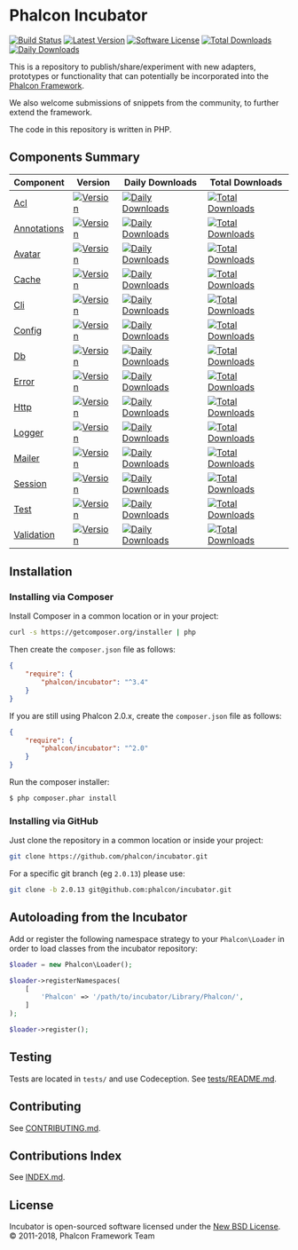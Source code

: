 # Phalcon Incubator

[![Build Status](https://img.shields.io/travis/phalcon/incubator/master.svg?style=flat-square)](https://travis-ci.org/phalcon/incubator)
[![Latest Version](https://img.shields.io/packagist/v/phalcon/incubator.svg?style=flat-square)](https://github.com/phalcon/incubator/releases)
[![Software License](https://img.shields.io/badge/license-BSD--3-brightgreen.svg?style=flat-square)](https://github.com/phalcon/incubator/blob/master/LICENSE.txt)
[![Total Downloads](https://img.shields.io/packagist/dt/phalcon/incubator.svg?style=flat-square)](https://packagist.org/packages/phalcon/incubator)
[![Daily Downloads](https://img.shields.io/packagist/dd/phalcon/incubator.svg?style=flat-square)](https://packagist.org/packages/phalcon/incubator)

This is a repository to publish/share/experiment with new adapters, prototypes or functionality that can potentially be incorporated into the [Phalcon Framework](https://github.com/phalcon/cphalcon).

We also welcome submissions of snippets from the community, to further extend the framework.

The code in this repository is written in PHP.

## Components Summary

| Component | Version | Daily Downloads | Total Downloads
| --------- | ------- | --------------- | ---------------
| [Acl](https://github.com/phalcon/incubator-acl) | [![Version](https://img.shields.io/packagist/v/phalcon/incubator-acl.svg?style=flat-square)](https://packagist.org/packages/phalcon/incubator-acl) | [![Daily Downloads](https://img.shields.io/packagist/dd/phalcon/incubator-acl.svg?style=flat-square)](https://packagist.org/packages/phalcon/incubator-acl) | [![Total Downloads](https://img.shields.io/packagist/dt/phalcon/incubator-acl.svg?style=flat-square)](https://packagist.org/packages/phalcon/incubator-acl)
| [Annotations](https://github.com/phalcon/incubator-annotations) | [![Version](https://img.shields.io/packagist/v/phalcon/incubator-annotations.svg?style=flat-square)](https://packagist.org/packages/phalcon/incubator-annotations) | [![Daily Downloads](https://img.shields.io/packagist/dd/phalcon/incubator-annotations.svg?style=flat-square)](https://packagist.org/packages/phalcon/incubator-annotations) | [![Total Downloads](https://img.shields.io/packagist/dt/phalcon/incubator-annotations.svg?style=flat-square)](https://packagist.org/packages/phalcon/incubator-annotations)
| [Avatar](https://github.com/phalcon/incubator-avatar) | [![Version](https://img.shields.io/packagist/v/phalcon/incubator-avatar.svg?style=flat-square)](https://packagist.org/packages/phalcon/incubator-avatar) | [![Daily Downloads](https://img.shields.io/packagist/dd/phalcon/incubator-avatar.svg?style=flat-square)](https://packagist.org/packages/phalcon/incubator-avatar) | [![Total Downloads](https://img.shields.io/packagist/dt/phalcon/incubator-avatar.svg?style=flat-square)](https://packagist.org/packages/phalcon/incubator-avatar)
| [Cache](https://github.com/phalcon/incubator-cache) | [![Version](https://img.shields.io/packagist/v/phalcon/incubator-cache.svg?style=flat-square)](https://packagist.org/packages/phalcon/incubator-cache) | [![Daily Downloads](https://img.shields.io/packagist/dd/phalcon/incubator-cache.svg?style=flat-square)](https://packagist.org/packages/phalcon/incubator-cache) | [![Total Downloads](https://img.shields.io/packagist/dt/phalcon/incubator-cache.svg?style=flat-square)](https://packagist.org/packages/phalcon/incubator-cache)
| [Cli](https://github.com/phalcon/incubator-cli) | [![Version](https://img.shields.io/packagist/v/phalcon/incubator-cli.svg?style=flat-square)](https://packagist.org/packages/phalcon/incubator-cli) | [![Daily Downloads](https://img.shields.io/packagist/dd/phalcon/incubator-cli.svg?style=flat-square)](https://packagist.org/packages/phalcon/incubator-cli) | [![Total Downloads](https://img.shields.io/packagist/dt/phalcon/incubator-cli.svg?style=flat-square)](https://packagist.org/packages/phalcon/incubator-cli)
| [Config](https://github.com/phalcon/incubator-config) | [![Version](https://img.shields.io/packagist/v/phalcon/incubator-config.svg?style=flat-square)](https://packagist.org/packages/phalcon/incubator-config) | [![Daily Downloads](https://img.shields.io/packagist/dd/phalcon/incubator-config.svg?style=flat-square)](https://packagist.org/packages/phalcon/incubator-config) | [![Total Downloads](https://img.shields.io/packagist/dt/phalcon/incubator-config.svg?style=flat-square)](https://packagist.org/packages/phalcon/incubator-config)
| [Db](https://github.com/phalcon/incubator-db) | [![Version](https://img.shields.io/packagist/v/phalcon/incubator-db.svg?style=flat-square)](https://packagist.org/packages/phalcon/incubator-db) | [![Daily Downloads](https://img.shields.io/packagist/dd/phalcon/incubator-db.svg?style=flat-square)](https://packagist.org/packages/phalcon/incubator-db) | [![Total Downloads](https://img.shields.io/packagist/dt/phalcon/incubator-db.svg?style=flat-square)](https://packagist.org/packages/phalcon/incubator-db)
| [Error](https://github.com/phalcon/incubator-error) | [![Version](https://img.shields.io/packagist/v/phalcon/incubator-error.svg?style=flat-square)](https://packagist.org/packages/phalcon/incubator-error) | [![Daily Downloads](https://img.shields.io/packagist/dd/phalcon/incubator-error.svg?style=flat-square)](https://packagist.org/packages/phalcon/incubator-error) | [![Total Downloads](https://img.shields.io/packagist/dt/phalcon/incubator-error.svg?style=flat-square)](https://packagist.org/packages/phalcon/incubator-error)
| [Http](https://github.com/phalcon/incubator-http) | [![Version](https://img.shields.io/packagist/v/phalcon/incubator-http.svg?style=flat-square)](https://packagist.org/packages/phalcon/incubator-http) | [![Daily Downloads](https://img.shields.io/packagist/dd/phalcon/incubator-http.svg?style=flat-square)](https://packagist.org/packages/phalcon/incubator-http) | [![Total Downloads](https://img.shields.io/packagist/dt/phalcon/incubator-http.svg?style=flat-square)](https://packagist.org/packages/phalcon/incubator-http)
| [Logger](https://github.com/phalcon/incubator-logger) | [![Version](https://img.shields.io/packagist/v/phalcon/incubator-logger.svg?style=flat-square)](https://packagist.org/packages/phalcon/incubator-logger) | [![Daily Downloads](https://img.shields.io/packagist/dd/phalcon/incubator-logger.svg?style=flat-square)](https://packagist.org/packages/phalcon/incubator-logger) | [![Total Downloads](https://img.shields.io/packagist/dt/phalcon/incubator-logger.svg?style=flat-square)](https://packagist.org/packages/phalcon/incubator-logger)
| [Mailer](https://github.com/phalcon/incubator-mailer) | [![Version](https://img.shields.io/packagist/v/phalcon/incubator-mailer.svg?style=flat-square)](https://packagist.org/packages/phalcon/incubator-mailer) | [![Daily Downloads](https://img.shields.io/packagist/dd/phalcon/incubator-mailer.svg?style=flat-square)](https://packagist.org/packages/phalcon/incubator-mailer) | [![Total Downloads](https://img.shields.io/packagist/dt/phalcon/incubator-mailer.svg?style=flat-square)](https://packagist.org/packages/phalcon/incubator-mailer)
| [Session](https://github.com/phalcon/incubator-session) | [![Version](https://img.shields.io/packagist/v/phalcon/incubator-session.svg?style=flat-square)](https://packagist.org/packages/phalcon/incubator-session) | [![Daily Downloads](https://img.shields.io/packagist/dd/phalcon/incubator-session.svg?style=flat-square)](https://packagist.org/packages/phalcon/incubator-session) | [![Total Downloads](https://img.shields.io/packagist/dt/phalcon/incubator-session.svg?style=flat-square)](https://packagist.org/packages/phalcon/incubator-session)
| [Test](https://github.com/phalcon/incubator-test) | [![Version](https://img.shields.io/packagist/v/phalcon/incubator-test.svg?style=flat-square)](https://packagist.org/packages/phalcon/incubator-test) | [![Daily Downloads](https://img.shields.io/packagist/dd/phalcon/incubator-test.svg?style=flat-square)](https://packagist.org/packages/phalcon/incubator-test) | [![Total Downloads](https://img.shields.io/packagist/dt/phalcon/incubator-test.svg?style=flat-square)](https://packagist.org/packages/phalcon/incubator-test)
| [Validation](https://github.com/phalcon/incubator-validation) | [![Version](https://img.shields.io/packagist/v/phalcon/incubator-validation.svg?style=flat-square)](https://packagist.org/packages/phalcon/incubator-validation) | [![Daily Downloads](https://img.shields.io/packagist/dd/phalcon/incubator-validation.svg?style=flat-square)](https://packagist.org/packages/phalcon/incubator-validation) | [![Total Downloads](https://img.shields.io/packagist/dt/phalcon/incubator-validation.svg?style=flat-square)](https://packagist.org/packages/phalcon/incubator-validation)

## Installation

### Installing via Composer

Install Composer in a common location or in your project:

```bash
curl -s https://getcomposer.org/installer | php
```

Then create the `composer.json` file as follows:

```json
{
    "require": {
        "phalcon/incubator": "^3.4"
    }
}
```

If you are still using Phalcon 2.0.x, create the `composer.json` file as follows:

```json
{
    "require": {
        "phalcon/incubator": "^2.0"
    }
}
```

Run the composer installer:

```bash
$ php composer.phar install
```

### Installing via GitHub

Just clone the repository in a common location or inside your project:

```bash
git clone https://github.com/phalcon/incubator.git
```

For a specific git branch (eg `2.0.13`) please use:

```bash
git clone -b 2.0.13 git@github.com:phalcon/incubator.git
```

## Autoloading from the Incubator

Add or register the following namespace strategy to your `Phalcon\Loader` in order
to load classes from the incubator repository:

```php
$loader = new Phalcon\Loader();

$loader->registerNamespaces(
    [
        'Phalcon' => '/path/to/incubator/Library/Phalcon/',
    ]
);

$loader->register();
```

## Testing

Tests are located in `tests/` and use Codeception. See [tests/README.md](tests/README.md).

## Contributing

See [CONTRIBUTING.md](CONTRIBUTING.md).

## Contributions Index

See [INDEX.md](INDEX.md).

## License

Incubator is open-sourced software licensed under the [New BSD License](https://github.com/phalcon/incubator/blob/master/LICENSE.txt).<br>
© 2011-2018, Phalcon Framework Team
